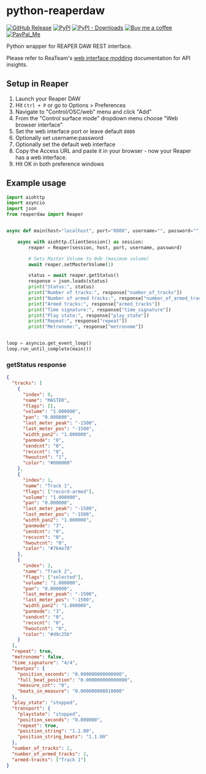 # python-reaperdaw

[![GitHub Release][releases-shield]][releases]
[![PyPI][pypi-releases-shield]][pypi-releases]
[![PyPI - Downloads][pypi-downloads]][pypi-statistics]
[![Buy me a coffee][buy-me-a-coffee-shield]][buy-me-a-coffee]
[![PayPal_Me][paypal-me-shield]][paypal-me]

Python wrapper for REAPER DAW REST interface.

Please refer to ReaTeam's [web interface modding](https://github.com/ReaTeam/Doc/blob/master/web_interface_modding.md) documentation for API insights.

## Setup in Reaper

1. Launch your Reaper DAW
1. Hit `Ctrl + P` or go to Options > Preferences
1. Navigate to "Control/OSC/web" menu and click "Add"
1. From the "Control surface mode" dropdown menu choose "Web browser interface"
1. Set the web interface port or leave default `8080`
1. Optionally set username:password
1. Optionally set the default web interface
1. Copy the Access URL and paste it in your browser - now your Reaper has a web interface.
1. Hit OK in both preference windows

## Example usage

```python
import aiohttp
import asyncio
import json
from reaperdaw import Reaper


async def main(host="localhost", port="8080", username="", password=""):

    async with aiohttp.ClientSession() as session:
        reaper = Reaper(session, host, port, username, password)

        # Sets Master Volume to 0db (maximum volume)
        await reaper.setMasterVolume(1)

        status = await reaper.getStatus()
        response = json.loads(status)
        print("Status:", status)
        print("Number of tracks:", response["number_of_tracks"])
        print("Number of armed tracks:", response["number_of_armed_tracks"])
        print("Armed tracks:", response["armed_tracks"])
        print("Time signature:", response["time_signature"])
        print("Play state:", response["play_state"])
        print("Repeat:", response["repeat"])
        print("Metronome:", response["metronome"])


loop = asyncio.get_event_loop()
loop.run_until_complete(main())
```

### getStatus response

```json
{
  "tracks": [
    {
      "index": 0,
      "name": "MASTER",
      "flags": [],
      "volume": "1.000000",
      "pan": "0.000000",
      "last_meter_peak": "-1500",
      "last_meter_pos": "-1500",
      "width_pan2": "1.000000",
      "panmode": "0",
      "sendcnt": "0",
      "recvcnt": "0",
      "hwoutcnt": "1",
      "color": "#000000"
    },
    {
      "index": 1,
      "name": "Track 1",
      "flags": ["record-armed"],
      "volume": "1.000000",
      "pan": "0.000000",
      "last_meter_peak": "-1500",
      "last_meter_pos": "-1500",
      "width_pan2": "1.000000",
      "panmode": "3",
      "sendcnt": "0",
      "recvcnt": "0",
      "hwoutcnt": "0",
      "color": "#764e78"
    },
    {
      "index": 2,
      "name": "Track 2",
      "flags": ["selected"],
      "volume": "1.000000",
      "pan": "0.000000",
      "last_meter_peak": "-1500",
      "last_meter_pos": "-1500",
      "width_pan2": "1.000000",
      "panmode": "3",
      "sendcnt": "0",
      "recvcnt": "0",
      "hwoutcnt": "0",
      "color": "#d9c25b"
    }
  ],
  "repeat": true,
  "metronome": false,
  "time_signature": "4/4",
  "beatpos": {
    "position_seconds": "0.000000000000000",
    "full_beat_position": "0.000000000000000",
    "measure_cnt": "0",
    "beats_in_measure": "0.000000000010000"
  },
  "play_state": "stopped",
  "transport": {
    "playstate": "stopped",
    "position_seconds": "0.000000",
    "repeat": true,
    "position_string": "1.1.00",
    "position_string_beats": "1.1.00"
  },
  "number_of_tracks": 2,
  "number_of_armed_tracks": 2,
  "armed-tracks": ["Track 1"]
}
```

[releases]: https://github.com/kubawolanin/python-reaperdaw/releases
[releases-shield]: https://img.shields.io/github/release/kubawolanin/python-reaperdaw.svg?style=popout
[pypi-releases]: https://pypi.org/project/python-reaperdaw/
[pypi-statistics]: https://pepy.tech/project/python-reaperdaw
[pypi-releases-shield]: https://img.shields.io/pypi/v/python-reaperdaw
[pypi-downloads]: https://pepy.tech/badge/python-reaperdaw/month
[buy-me-a-coffee-shield]: https://img.shields.io/static/v1.svg?label=%20&message=Buy%20me%20a%20coffee&color=6f4e37&logo=buy%20me%20a%20coffee&logoColor=white
[buy-me-a-coffee]: https://www.buymeacoffee.com/kubawolanin
[paypal-me-shield]: https://img.shields.io/static/v1.svg?label=%20&message=PayPal.Me&logo=paypal
[paypal-me]: https://www.paypal.me/kubawolanin
